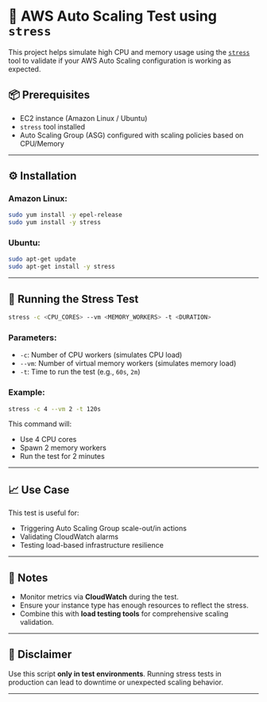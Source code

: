 
# 🔧 AWS Auto Scaling Test using `stress`

This project helps simulate high CPU and memory usage using the [`stress`](https://linux.die.net/man/1/stress) tool to validate if your AWS Auto Scaling configuration is working as expected.

## 📦 Prerequisites

- EC2 instance (Amazon Linux / Ubuntu)
- `stress` tool installed
- Auto Scaling Group (ASG) configured with scaling policies based on CPU/Memory

---

## ⚙️ Installation

### Amazon Linux:
```bash
sudo yum install -y epel-release
sudo yum install -y stress
```

### Ubuntu:
```bash
sudo apt-get update
sudo apt-get install -y stress
```

---

## 🚀 Running the Stress Test

```bash
stress -c <CPU_CORES> --vm <MEMORY_WORKERS> -t <DURATION>
```

### Parameters:
- `-c`: Number of CPU workers (simulates CPU load)
- `--vm`: Number of virtual memory workers (simulates memory load)
- `-t`: Time to run the test (e.g., `60s`, `2m`)

### Example:
```bash
stress -c 4 --vm 2 -t 120s
```
This command will:
- Use 4 CPU cores
- Spawn 2 memory workers
- Run the test for 2 minutes

---

## 📈 Use Case

This test is useful for:
- Triggering Auto Scaling Group scale-out/in actions
- Validating CloudWatch alarms
- Testing load-based infrastructure resilience

---

## 📌 Notes

- Monitor metrics via **CloudWatch** during the test.
- Ensure your instance type has enough resources to reflect the stress.
- Combine this with **load testing tools** for comprehensive scaling validation.

---

## 🛑 Disclaimer

Use this script **only in test environments**. Running stress tests in production can lead to downtime or unexpected scaling behavior.

---
